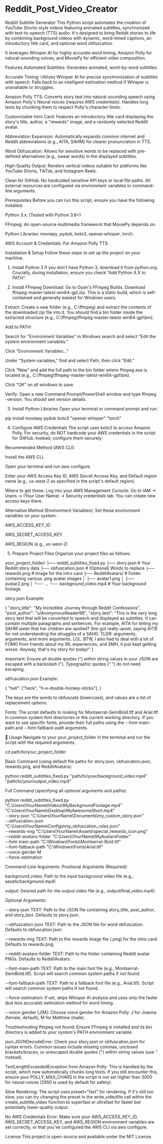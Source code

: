 # Reddit_Post_Video_Creator
Reddit Subtitle Generator
This Python script automates the creation of YouTube Shorts-style videos featuring animated subtitles, synchronized with text-to-speech (TTS) audio. It's designed to bring Reddit stories to life by combining background videos with dynamic, word-timed captions, an introductory title card, and optional word obfuscation.

It leverages Whisper AI for highly accurate word timing, Amazon Polly for natural-sounding voices, and MoviePy for efficient video composition.

Features
Automated Subtitles: Generates animated, word-by-word subtitles.

Accurate Timing: Utilizes Whisper AI for precise synchronization of subtitles with speech. Falls back to an intelligent estimation method if Whisper is unavailable or struggles.

Amazon Polly TTS: Converts story text into natural-sounding speech using Amazon Polly's Neural voices (requires AWS credentials). Handles long texts by chunking them to respect Polly's character limits.

Customizable Intro Card: Features an introductory title card displaying the story's title, author, a "rewards" image, and a randomly selected Reddit avatar.

Abbreviation Expansion: Automatically expands common internet and Reddit abbreviations (e.g., AITA, SAHM) for clearer pronunciation in TTS.

Word Obfuscation: Allows for sensitive words to be replaced with pre-defined alternatives (e.g., swear words) in the displayed subtitles.

High-Quality Output: Renders vertical videos suitable for platforms like YouTube Shorts, TikTok, and Instagram Reels.

Clean for GitHub: No hardcoded sensitive API keys or local file paths. All external resources are configured via environment variables or command-line arguments.

  Prerequisites
Before you can run this script, ensure you have the following installed:

Python 3.x: (Tested with Python 3.8+)

FFmpeg: An open-source multimedia framework that MoviePy depends on.

Python Libraries: moviepy, pydub, boto3, openai-whisper, torch.

AWS Account & Credentials: For Amazon Polly TTS.

  Installation & Setup
Follow these steps to set up the project on your machine.

1. Install Python 3
If you don't have Python 3, download it from python.org.
Crucially, during installation, ensure you check "Add Python X.X to PATH".

2. Install FFmpeg
Download: Go to Gyan's FFmpeg Builds. Download ffmpeg-master-latest-win64-gpl.zip. This is a static build, which is self-contained and generally easiest for Windows users.

Extract: Create a new folder (e.g., C:\ffmpeg) and extract the contents of the downloaded zip file into it. You should find a bin folder inside the extracted structure (e.g., C:\ffmpeg\ffmpeg-master-latest-win64-gpl\bin).

Add to PATH:

Search for "Environment Variables" in Windows search and select "Edit the system environment variables."

Click "Environment Variables..."

Under "System variables," find and select Path, then click "Edit."

Click "New" and add the full path to the bin folder where ffmpeg.exe is located (e.g., C:\ffmpeg\ffmpeg-master-latest-win64-gpl\bin).

Click "OK" on all windows to save.

Verify: Open a new Command Prompt/PowerShell window and type ffmpeg -version. You should see version details.

3. Install Python Libraries
Open your terminal or command prompt and run:

pip install moviepy pydub boto3 "openai-whisper" "torch"

4. Configure AWS Credentials
The script uses boto3 to access Amazon Polly. For security, do NOT hardcode your AWS credentials in the script for GitHub. Instead, configure them securely:

Recommended Method (AWS CLI):

Install the AWS CLI.

Open your terminal and run aws configure.

Enter your AWS Access Key ID, AWS Secret Access Key, and Default region name (e.g., us-west-2 as specified in the script's default region).

Where to get these: Log into your AWS Management Console. Go to IAM -> Users -> (Your User Name) -> Security credentials tab. You can create new access keys there.

Alternative Method (Environment Variables):
Set these environment variables on your system:

AWS_ACCESS_KEY_ID

AWS_SECRET_ACCESS_KEY

AWS_REGION (e.g., us-west-2)

5. Prepare Project Files
Organize your project files as follows:

your_project_folder/
├── reddit_subtitles_fixed.py
├── story.json               # Your Reddit story data
├── obfuscation.json         # (Optional) Words to replace
├── rewards.png              # Image for the intro card
├── RedditAvatars/           # Folder containing various .png avatar images
│   ├── avatar1.png
│   ├── avatar2.png
│   └── ...
└── background_video.mp4     # Your background footage

story.json Example:

{
  "story_title": "My Incredible Journey through Reddit Confessions",
  "post_author": "u/AnonymousReader99",
  "story_text": "This is the very long story text that will be converted to speech and displayed as subtitles. It can contain multiple paragraphs and sentences. For example, AITA for telling my SAHM sister that her children are spoiled? She got really upset, saying AITB for not understanding the struggles of a SAHD. TLDR: arguments, arguments, and more arguments. LOL. BTW, I also had to deal with a lot of FOMO from friends about my IRL experiences, and SMH, it just kept getting worse. Anyway, that's my story for today!"
}

Important: Ensure all double quotes (") within string values in your JSON are escaped with a backslash (\"). Typographic quotes (“ ”) do not need escaping.

obfuscation.json Example:

{
  "hell": ["heck", "h-e-double-hockey-sticks"],
}

The keys are the words to obfuscate (lowercase), and values are a list of replacement options.

Fonts: The script defaults to looking for Montserrat-SemiBold.ttf and Arial.ttf in common system font directories or the current working directory. If you want to use specific fonts, provide their full paths using the --font-main-path and --font-fallback-path arguments.

🚀 Usage
Navigate to your your_project_folder in the terminal and run the script with the required arguments.

cd path/to/your_project_folder

Basic Command (using default file paths for story.json, obfuscation.json, rewards.png, and RedditAvatars):

python reddit_subtitles_fixed.py "path/to/your/background_video.mp4" "path/to/your/output_video.mp4"

Full Command (specifying all optional arguments and paths):

python reddit_subtitles_fixed.py \
    "C:\Users\YourName\Videos\MyBackgroundFootage.mp4" \
    "C:\Users\YourName\Desktop\MyAwesomeShort.mp4" \
    --story-json "C:\Users\YourName\Documents\my_custom_story.json" \
    --obfuscation-json "C:\Users\YourName\Configs\my_obfuscation_rules.json" \
    --rewards-img "C:\Users\YourName\Assets\special_rewards_icon.png" \
    --reddit-avatars-folder "C:\Users\YourName\MyAvatarsFolder" \
    --font-main-path "C:\Windows\Fonts\Montserrat-Bold.ttf" \
    --font-fallback-path "C:\Windows\Fonts\Arial.ttf" \
    --voice-gender M \
    --force-estimation

Command-Line Arguments:
Positional Arguments (Required):

background_video: Path to the input background video file (e.g., assets/background.mp4).

output: Desired path for the output video file (e.g., output/final_video.mp4).

Optional Arguments:

--story-json TEXT: Path to the JSON file containing story_title, post_author, and story_text. Defaults to story.json.

--obfuscation-json TEXT: Path to the JSON file for word obfuscation. Defaults to obfuscation.json.

--rewards-img TEXT: Path to the rewards image file (.png) for the intro card. Defaults to rewards.png.

--reddit-avatars-folder TEXT: Path to the folder containing Reddit avatar PNGs. Defaults to RedditAvatars.

--font-main-path TEXT: Path to the main font file (e.g., Montserrat-SemiBold.ttf). Script will search common system paths if not found.

--font-fallback-path TEXT: Path to a fallback font file (e.g., Arial.ttf). Script will search common system paths if not found.

--force-estimation: If set, skips Whisper AI analysis and uses only the faster (but less accurate) estimation method for word timing.

--voice-gender [J|M]: Choose voice gender for Amazon Polly. J for Joanna (female, default), M for Matthew (male).

  Troubleshooting
ffmpeg not found: Ensure FFmpeg is installed and its bin directory is added to your system's PATH environment variable.

json.JSONDecodeError: Check your story.json or obfuscation.json for syntax errors. Common issues include missing commas, unclosed brackets/braces, or unescaped double quotes (") within string values (use \" instead).

TextLengthExceededException from Amazon Polly: This is handled by the script, which now automatically chunks long texts. If you still encounter this, ensure your POLLY_MAX_CHARS in the script is not set higher than 3000 for neural voices (2950 is used by default for safety).

Slow Rendering: The script uses preset="fast" for rendering. If it's still too slow, you can try changing the preset in the write_videofile call within the create_subtitle_video function to superfast or ultrafast for faster but potentially lower-quality output.

No AWS Credentials Error: Make sure your AWS_ACCESS_KEY_ID, AWS_SECRET_ACCESS_KEY, and AWS_REGION environment variables are set correctly, or that you've configured the AWS CLI via aws configure.

  License
This project is open-source and available under the MIT License.

